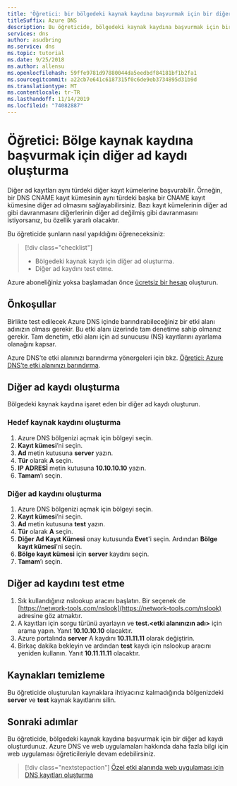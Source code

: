 ```yaml
---
title: 'Öğretici: bir bölgedeki kaynak kaydına başvurmak için bir diğer ad kaydı oluşturma'
titleSuffix: Azure DNS
description: Bu öğreticide, bölgedeki kaynak kaydına başvurmak için bir Azure DNS diğer ad kaydını yapılandırma işlemi gösterilir.
services: dns
author: asudbring
ms.service: dns
ms.topic: tutorial
ms.date: 9/25/2018
ms.author: allensu
ms.openlocfilehash: 59ffe9781d97880044da5eedbdf84181bf1b2fa1
ms.sourcegitcommit: a22cb7e641c6187315f0c6de9eb3734895d31b9d
ms.translationtype: MT
ms.contentlocale: tr-TR
ms.lasthandoff: 11/14/2019
ms.locfileid: "74082887"
---
```

# <a name="tutorial-create-an-alias-record-to-refer-to-a-zone-resource-record"></a>Öğretici: Bölge kaynak kaydına başvurmak için diğer ad kaydı oluşturma

Diğer ad kayıtları aynı türdeki diğer kayıt kümelerine başvurabilir. Örneğin, bir DNS CNAME kayıt kümesinin aynı türdeki başka bir CNAME kayıt kümesine diğer ad olmasını sağlayabilirsiniz. Bazı kayıt kümelerinin diğer ad gibi davranmasını diğerlerinin diğer ad değilmiş gibi davranmasını istiyorsanız, bu özellik yararlı olacaktır.

Bu öğreticide şunların nasıl yapıldığını öğreneceksiniz:

> [!div class="checklist"]
> * Bölgedeki kaynak kaydı için diğer ad oluşturma.
> * Diğer ad kaydını test etme.


Azure aboneliğiniz yoksa başlamadan önce [ücretsiz bir hesap](https://azure.microsoft.com/free/?WT.mc_id=A261C142F) oluşturun.

## <a name="prerequisites"></a>Önkoşullar
Birlikte test edilecek Azure DNS içinde barındırabileceğiniz bir etki alanı adınızın olması gerekir. Bu etki alanı üzerinde tam denetime sahip olmanız gerekir. Tam denetim, etki alanı için ad sunucusu (NS) kayıtlarını ayarlama olanağını kapsar.

Azure DNS’te etki alanınızı barındırma yönergeleri için bkz. [Öğretici: Azure DNS’te etki alanınızı barındırma](dns-delegate-domain-azure-dns.md).


## <a name="create-an-alias-record"></a>Diğer ad kaydı oluşturma

Bölgedeki kaynak kaydına işaret eden bir diğer ad kaydı oluşturun.

### <a name="create-the-target-resource-record"></a>Hedef kaynak kaydını oluşturma
1. Azure DNS bölgenizi açmak için bölgeyi seçin.
2. **Kayıt kümesi**’ni seçin.
3. **Ad** metin kutusuna **server** yazın.
4. **Tür** olarak **A** seçin.
5. **IP ADRESİ** metin kutusuna **10.10.10.10** yazın.
6. **Tamam**’ı seçin.

### <a name="create-the-alias-record"></a>Diğer ad kaydını oluşturma
1. Azure DNS bölgenizi açmak için bölgeyi seçin.
2. **Kayıt kümesi**’ni seçin.
3. **Ad** metin kutusuna **test** yazın.
4. **Tür** olarak **A** seçin.
5. **Diğer Ad Kayıt Kümesi** onay kutusunda **Evet**'i seçin. Ardından **Bölge kayıt kümesi**'ni seçin.
6. **Bölge kayıt kümesi** için **server** kaydını seçin.
7. **Tamam**’ı seçin.

## <a name="test-the-alias-record"></a>Diğer ad kaydını test etme

1. Sık kullandığınız nslookup aracını başlatın. Bir seçenek de [https://network-tools.com/nslook](https://network-tools.com/nslook) adresine göz atmaktır.
2. A kayıtları için sorgu türünü ayarlayın ve **test.\<etki alanınızın adı\>** için arama yapın. Yanıt **10.10.10.10** olacaktır.
3. Azure portalında **server** A kaydını **10.11.11.11** olarak değiştirin.
4. Birkaç dakika bekleyin ve ardından **test** kaydı için nslookup aracını yeniden kullanın. Yanıt **10.11.11.11** olacaktır.

## <a name="clean-up-resources"></a>Kaynakları temizleme

Bu öğreticide oluşturulan kaynaklara ihtiyacınız kalmadığında bölgenizdeki **server** ve **test** kaynak kayıtlarını silin.


## <a name="next-steps"></a>Sonraki adımlar

Bu öğreticide, bölgedeki kaynak kaydına başvurmak için bir diğer ad kaydı oluşturdunuz. Azure DNS ve web uygulamaları hakkında daha fazla bilgi için web uygulaması öğreticileriyle devam edebilirsiniz.

> [!div class="nextstepaction"]
> [Özel etki alanında web uygulaması için DNS kayıtları oluşturma](./dns-web-sites-custom-domain.md)
